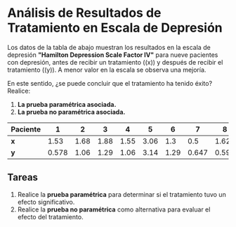 # Análisis de Resultados de Tratamiento en Escala de Depresión

Los datos de la tabla de abajo muestran los resultados en la escala de depresión **"Hamilton Depression Scale Factor IV"** para nueve pacientes con depresión, antes de recibir un tratamiento (\(x\)) y después de recibir el tratamiento (\(y\)). A menor valor en la escala se observa una mejoría. 

En este sentido, ¿se puede concluir que el tratamiento ha tenido éxito? Realice:

1. **La prueba paramétrica asociada.**
2. **La prueba no paramétrica asociada.**

| **Paciente** | 1     | 2     | 3     | 4     | 5     | 6     | 7     | 8     | 9     |
|--------------|-------|-------|-------|-------|-------|-------|-------|-------|-------|
| **x**        | 1.53  | 1.68  | 1.88  | 1.55  | 3.06  | 1.3   | 0.5   | 1.62  | 2.48  |
| **y**        | 0.578 | 1.06  | 1.29  | 1.06  | 3.14  | 1.29  | 0.647 | 0.598 | 2.05  |

## Tareas

1. Realice la **prueba paramétrica** para determinar si el tratamiento tuvo un efecto significativo.
2. Realice la **prueba no paramétrica** como alternativa para evaluar el efecto del tratamiento.
